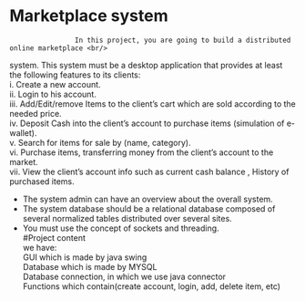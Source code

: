 # Marketplace system
                    In this project, you are going to build a distributed online marketplace <br/>
system. This system must be a desktop application that provides at least<br/>
the following features to its clients:<br/>
i. Create a new account.<br/>
ii. Login to his account.<br/>
iii. Add/Edit/remove Items to the client’s cart which are sold according to the<br/>
needed price.<br/>
iv. Deposit Cash into the client’s account to purchase items (simulation of
e-wallet).<br/>
v. Search for items for sale by (name, category).<br/>
vi. Purchase items, transferring money from the client’s account to the market.<br/>
vii. View the client’s account info such as current cash balance , History of
purchased items.<br/>
- The system admin can have an overview about the overall system.<br/>
- The system database should be a relational database composed of
several normalized tables distributed over several sites.<br/>
- You must use the concept of sockets and threading.<br/>
#Project content<br/>
we have:<br/>
GUI which is made by java swing<br/>
Database which is made by MYSQL<br/>
Database connection, in which we use java connector<br/>
Functions which contain(create account, login, add, delete item, etc)<br/>


